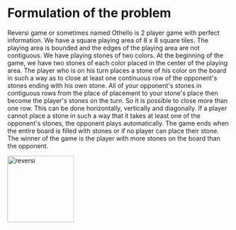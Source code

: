 # Formulation of the problem

Reversi game or sometimes named Othello is 2 player game with perfect information. We have a square playing area of ​​8 x 8 square tiles. 
The playing area is bounded and the edges of the playing area are not contiguous. We have playing stones of two colors. At the beginning 
of the game, we have two stones of each color placed in the center of the playing area. The player who is on his turn places a stone of his 
color on the board in such a way as to close at least one continuous row of the opponent's stones ending with his own stone. All of your 
opponent's stones in contiguous rows from the place of placement to your stone's place then become the player's stones on the turn. So 
it is possible to close more than one row. This can be done horizontally, vertically and diagonally. If a player cannot place a stone in 
such a way that it takes at least one of the opponent's stones, the opponent plays automatically. The game ends when the entire board is 
filled with stones or if no player can place their stone. The winner of the game is the player with more stones on the board than the opponent.

<img width="150" alt="reversi" src="https://github.com/user-attachments/assets/4528fb01-a92b-4bc4-83ea-dc8573ebd06f">
